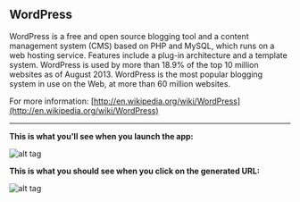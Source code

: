 WordPress
--------------

WordPress is a free and open source blogging tool and a content management system (CMS) based on PHP and MySQL, which runs on a web hosting service. Features include a plug-in architecture and a template system. WordPress is used by more than 18.9% of the top 10 million websites as of August 2013. WordPress is the most popular blogging system in use on the Web, at more than 60 million websites.


For more information: [http://en.wikipedia.org/wiki/WordPress](http://en.wikipedia.org/wiki/WordPress) 


_________________________

__This is what you'll see when you launch the app:__ 


![alt tag](http://i.imgur.com/JdHBlxg.png)


__This is what you should see when you click on the generated URL:__


![alt tag](http://i.imgur.com/I4wgPux.png)



